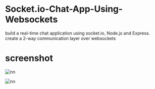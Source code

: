 # Socket.io-Chat-App-Using-Websockets

 build a real-time chat application using socket.io, Node.js and Express.
 create a 2-way communication layer over websockets


# screenshot

![nn](https://user-images.githubusercontent.com/12325386/27488603-302e80c0-586a-11e7-84f9-472246c09187.jpg)

![nn](https://user-images.githubusercontent.com/12325386/27488659-6530d64c-586a-11e7-823e-136df42c433d.jpg)
